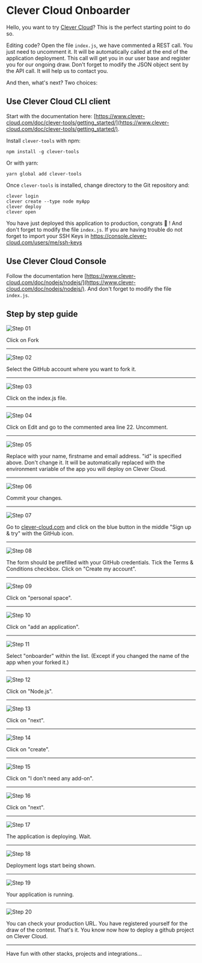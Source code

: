 # Clever Cloud Onboarder

Hello, you want to try [Clever Cloud](http://www.clever-cloud.com/)? This is the perfect starting point to do so.

Editing code? Open the file `index.js`, we have commented a REST call. You just need to uncomment it. It will be automatically called at the end of the application deployment. This call will get you in our user base and register you for our ongoing draw. Don't forget to modify the JSON object sent by the API call. It will help us to contact you.

And then, what's next? Two choices:

## Use Clever Cloud CLI client

Start with the documentation here: [https://www.clever-cloud.com/doc/clever-tools/getting_started/](https://www.clever-cloud.com/doc/clever-tools/getting_started/).

Install `clever-tools` with npm:

````
npm install -g clever-tools
````

Or with yarn:

````
yarn global add clever-tools
````

Once `clever-tools` is installed, change directory to the Git repository and:

````
clever login
clever create --type node myApp
clever deploy
clever open
````

You have just deployed this application to production, congrats 👏 ! And don't forget to modify the file `index.js`. If you are having trouble do not forget to import your SSH Keys in https://console.clever-cloud.com/users/me/ssh-keys

## Use Clever Cloud Console

Follow the documentation here [https://www.clever-cloud.com/doc/nodejs/nodejs/](https://www.clever-cloud.com/doc/nodejs/nodejs/). And don't forget to modify the file `index.js`.

## Step by step guide

![Step 01](/img/01.png?raw=true "Step 01")

Click on Fork

----

![Step 02](/img/02.png?raw=true "Step 02")

Select the GitHub account where you want to fork it.

----

![Step 03](/img/03.png?raw=true "Step 03")

Click on the index.js file.

----

![Step 04](/img/04.png?raw=true "Step 04")

Click on Edit and go to the commented area line 22. Uncomment.

----

![Step 05](/img/05.png?raw=true "Step 05")

Replace with your name, firstname and email address. "id" is specified above. Don't change it. It will be automatically replaced with the environment variable of the app you will deploy on Clever Cloud.

----

![Step 06](/img/06.png?raw=true "Step 06")

Commit your changes.

----

![Step 07](/img/07.png?raw=true "Step 07")

Go to [clever-cloud.com](https://www.clever-cloud.com) and click on the blue button in the middle "Sign up & try" with the GitHub icon.

----

![Step 08](/img/08.png?raw=true "Step 08")

The form should be prefilled with your GitHub credentials. Tick the Terms & Conditions checkbox. Click on "Create my account".

----

![Step 09](/img/09.png?raw=true "Step 09")

Click on "personal space".

----

![Step 10](/img/10.png?raw=true "Step 10")

Click on "add an application".

----

![Step 11](/img/11.png?raw=true "Step 11")

Select "onboarder" within the list. (Except if you changed the name of the app when your forked it.)

----

![Step 12](/img/12.png?raw=true "Step 12")

Click on "Node.js".

----

![Step 13](/img/13.png?raw=true "Step 13")

Click on "next".

----

![Step 14](/img/14.png?raw=true "Step 14")

Click on "create".

----

![Step 15](/img/15.png?raw=true "Step 15")

Click on "I don't need any add-on".

----

![Step 16](/img/16.png?raw=true "Step 16")

Click on "next".

----

![Step 17](/img/17.png?raw=true "Step 17")

The application is deploying. Wait.

----

![Step 18](/img/18.png?raw=true "Step 18")

Deployment logs start being shown.

----

![Step 19](/img/19.png?raw=true "Step 19")

Your application is running.

----

![Step 20](/img/20.png?raw=true "Step 20")

You can check your production URL. You have registered yourself for the draw of the contest. That's it. You know now how to deploy a github project on Clever Cloud. 

----

Have fun with other stacks, projects and integrations...
